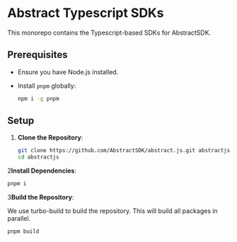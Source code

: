 # Abstract Typescript SDKs

This monorepo contains the Typescript-based SDKs for AbstractSDK.

## Prerequisites

- Ensure you have Node.js installed.
- Install `pnpm` globally:

  ```bash
  npm i -g pnpm
  ```

## Setup

1. **Clone the Repository**:

   ```bash
   git clone https://github.com/AbstractSDK/abstract.js.git abstractjs
   cd abstractjs
   ```
   
2**Install Dependencies**:

   ```bash
   pnpm i
   ```

3**Build the Repository**:

   We use turbo-build to build the repository. This will build all packages in parallel.

   ```bash
   pnpm build
   ```

